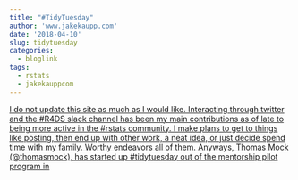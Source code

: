 ```yaml
---
title: "#TidyTuesday"
author: 'www.jakekaupp.com'
date: '2018-04-10'
slug: tidytuesday
categories:
  - bloglink
tags:
  - rstats
  - jakekauppcom
---
```


[I do not update this site as much as I would like. Interacting through twitter and the #R4DS slack channel has been my main contributions as of late to being more active in the #rstats community. I make plans to get to things like posting, then end up with other work, a neat idea, or just decide spend time with my family. Worthy endeavors all of them. Anyways, Thomas Mock (@thomasmock), has started up #tidytuesday out of the mentorship pilot program in<i class="fas fa-external-link-alt"></i>](http://www.jakekaupp.com/post/tidytuesday-the-lonesome-kicker/)


